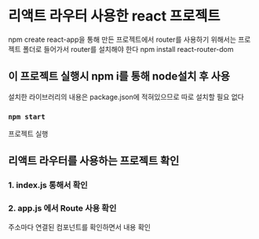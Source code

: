 # 리액트 라우터 사용한 react 프로젝트
npm create react-app을 통해 만든 프로젝트에서 router를 사용하기 위해서는
프로젝트 폴더로 들어가서 router를 설치해야 한다
npm install react-router-dom

## 이 프로젝트 실행시 npm i를 통해 node설치 후 사용
설치한 라이브러리의 내용은 package.json에 적혀있으므로 따로 설치할 필요 없다

### `npm start`
프로젝트 실행

## 리액트 라우터를 사용하는 프로젝트 확인

### 1. index.js 통해서 <BrowserRouter>확인 
### 2. app.js 에서 Route 사용 확인
주소마다 연결된 컴포넌트를 확인하면서 내용 확인